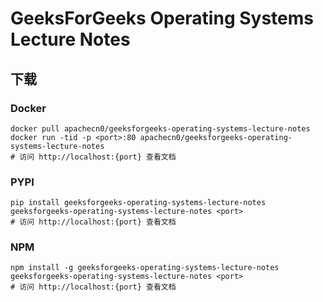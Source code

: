 # GeeksForGeeks Operating Systems Lecture Notes

## 下载

### Docker

```
docker pull apachecn0/geeksforgeeks-operating-systems-lecture-notes
docker run -tid -p <port>:80 apachecn0/geeksforgeeks-operating-systems-lecture-notes
# 访问 http://localhost:{port} 查看文档
```

### PYPI

```
pip install geeksforgeeks-operating-systems-lecture-notes
geeksforgeeks-operating-systems-lecture-notes <port>
# 访问 http://localhost:{port} 查看文档
```

### NPM

```
npm install -g geeksforgeeks-operating-systems-lecture-notes
geeksforgeeks-operating-systems-lecture-notes <port>
# 访问 http://localhost:{port} 查看文档
```